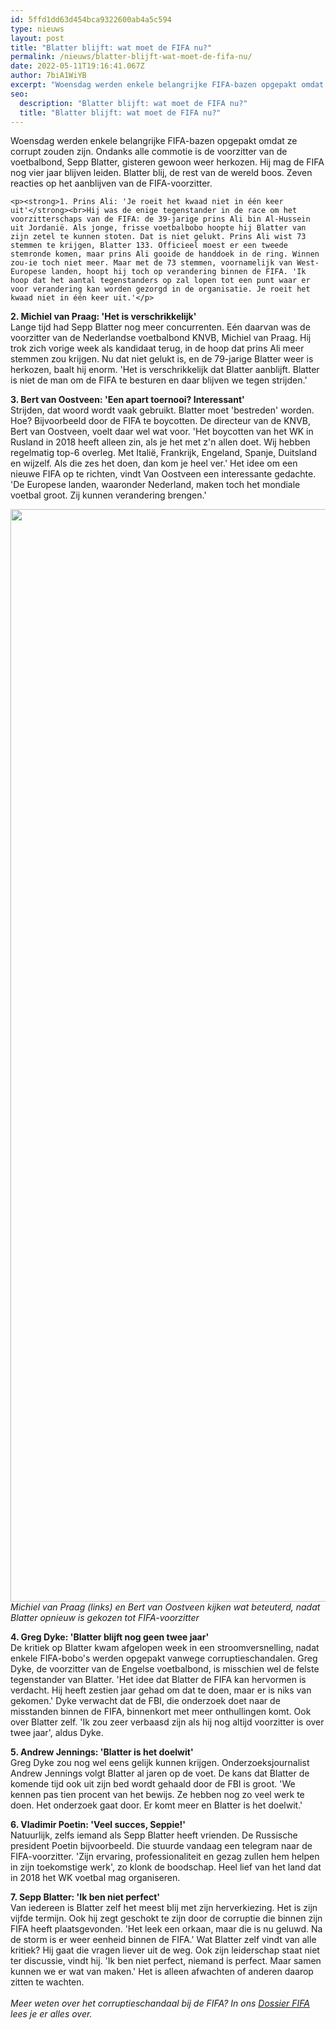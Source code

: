 ```yaml
---
id: 5ffd1dd63d454bca9322600ab4a5c594
type: nieuws
layout: post
title: "Blatter blijft: wat moet de FIFA nu?"
permalink: /nieuws/blatter-blijft-wat-moet-de-fifa-nu/
date: 2022-05-11T19:16:41.067Z
author: 7biA1WiYB
excerpt: "Woensdag werden enkele belangrijke FIFA-bazen opgepakt omdat ze corrupt zouden zijn. Ondanks alle commotie is de voorzitter van de voetbalbond, Sepp Blatter, gisteren gewoon weer herkozen. Hij mag de FIFA nog vier jaar blijven leiden. Blatter blij, de rest van de wereld boos. Zeven reacties op het aanblijven van de FIFA-voorzitter.  "
seo:
  description: "Blatter blijft: wat moet de FIFA nu?"
  title: "Blatter blijft: wat moet de FIFA nu?"
---
```

Woensdag werden enkele belangrijke FIFA-bazen opgepakt omdat ze corrupt zouden zijn. Ondanks alle commotie is de voorzitter van de voetbalbond, Sepp Blatter, gisteren gewoon weer herkozen. Hij mag de FIFA nog vier jaar blijven leiden. Blatter blij, de rest van de wereld boos. Zeven reacties op het aanblijven van de FIFA-voorzitter.  

    <p><strong>1. Prins Ali: 'Je roeit het kwaad niet in één keer uit'</strong><br>Hij was de enige tegenstander in de race om het voorzitterschaps van de FIFA: de 39-jarige prins Ali bin Al-Hussein uit Jordanië. Als jonge, frisse voetbalbobo hoopte hij Blatter van zijn zetel te kunnen stoten. Dat is niet gelukt. Prins Ali wist 73 stemmen te krijgen, Blatter 133. Officieel moest er een tweede stemronde komen, maar prins Ali gooide de handdoek in de ring. Winnen zou-ie toch niet meer. Maar met de 73 stemmen, voornamelijk van West-Europese landen, hoopt hij toch op verandering binnen de FIFA. 'Ik hoop dat het aantal tegenstanders op zal lopen tot een punt waar er voor verandering kan worden gezorgd in de organisatie. Je roeit het kwaad niet in één keer uit.'</p>
<p><strong>2. Michiel van Praag: 'Het is verschrikkelijk'</strong><br>Lange tijd had Sepp Blatter nog meer concurrenten. Eén daarvan was de voorzitter van de Nederlandse voetbalbond KNVB, Michiel van Praag. Hij trok zich vorige week als kandidaat terug, in de hoop dat prins Ali meer stemmen zou krijgen. Nu dat niet gelukt is, en de 79-jarige Blatter weer is herkozen, baalt hij enorm. 'Het is verschrikkelijk dat Blatter aanblijft. Blatter is niet de man om de FIFA te besturen en daar blijven we tegen strijden.'</p>
<p><strong>3. Bert van Oostveen: 'Een apart toernooi? Interessant'</strong><br>Strijden, dat woord wordt vaak gebruikt. Blatter moet 'bestreden' worden. Hoe? Bijvoorbeeld door de FIFA te boycotten. De directeur van de KNVB, Bert van Oostveen, voelt daar wel wat voor. 'Het boycotten van het WK in Rusland in 2018 heeft alleen zin, als je het met z'n allen doet. Wij hebben regelmatig top-6 overleg. Met Italië, Frankrijk, Engeland, Spanje, Duitsland en wijzelf. Als die zes het doen, dan kom je heel ver.' Het idee om een nieuwe FIFA op te richten, vindt Van Oostveen een interessante gedachte. 'De Europese landen, waaronder Nederland, maken toch het mondiale voetbal groot. Zij kunnen verandering brengen.'</p>
<p><div class="media media-element-container media-default"><div id="file-3797" class="file file-image file-image-jpeg">

        
  
  <div class="content">
    <img title="Beeld: ANP" height="1748" width="4000" class="media-element file-default" src="https://7dagen.netlify.app/sites/default/files/ANP-32776543.jpg" alt="">  </div>

  
</div>
</div><em>Michiel van Praag (links) en Bert van Oostveen kijken wat beteuterd, nadat Blatter opnieuw is gekozen tot FIFA-voorzitter</em>
<p><strong>4. Greg Dyke: 'Blatter blijft nog geen twee jaar'</strong><br>De kritiek op Blatter kwam afgelopen week in een stroomversnelling, nadat enkele FIFA-bobo's werden opgepakt vanwege corruptieschandalen. Greg Dyke, de voorzitter van de Engelse voetbalbond, is misschien wel de felste tegenstander van Blatter. 'Het idee dat Blatter de FIFA kan hervormen is verdacht. Hij heeft zestien jaar gehad om dat te doen, maar er is niks van gekomen.' Dyke verwacht dat de FBI, die onderzoek doet naar de misstanden binnen de FIFA, binnenkort met meer onthullingen komt. Ook over Blatter zelf. 'Ik zou zeer verbaasd zijn als hij nog altijd voorzitter is over twee jaar', aldus Dyke. </p>
<p><strong>5. Andrew Jennings: 'Blatter is het doelwit'</strong><br>Greg Dyke zou nog wel eens gelijk kunnen krijgen. Onderzoeksjournalist Andrew Jennings volgt Blatter al jaren op de voet. De kans dat Blatter de komende tijd ook uit zijn bed wordt gehaald door de FBI is groot. 'We kennen pas tien procent van het bewijs. Ze hebben nog zo veel werk te doen. Het onderzoek gaat door. Er komt meer en Blatter is het doelwit.'</p>
<p><strong>6. Vladimir Poetin: 'Veel succes, Seppie!'</strong><br>Natuurlijk, zelfs iemand als Sepp Blatter heeft vrienden. De Russische president Poetin bijvoorbeeld. Die stuurde vandaag een telegram naar de FIFA-voorzitter. 'Zijn ervaring, professionaliteit en gezag zullen hem helpen in zijn toekomstige werk', zo klonk de boodschap. Heel lief van het land dat in 2018 het WK voetbal mag organiseren.</p>
<p><strong>7. Sepp Blatter: 'Ik ben niet perfect'</strong><br>Van iedereen is Blatter zelf het meest blij met zijn herverkiezing. Het is zijn vijfde termijn. Ook hij zegt geschokt te zijn door de corruptie die binnen zijn FIFA heeft plaatsgevonden. 'Het leek een orkaan, maar die is nu geluwd. Na de storm is er weer eenheid binnen de FIFA.' Wat Blatter zelf vindt van alle kritiek? Hij gaat die vragen liever uit de weg. Ook zijn leiderschap staat niet ter discussie, vindt hij. 'Ik ben niet perfect, niemand is perfect. Maar samen kunnen we er wat van maken.' Het is alleen afwachten of anderen daarop zitten te wachten.<br><br><em>Meer weten over het corruptieschandaal bij de FIFA? In ons <a href="https://7dagen.netlify.app/dossier-fifa">Dossier FIFA</a> lees je er alles over.</em></p>  
